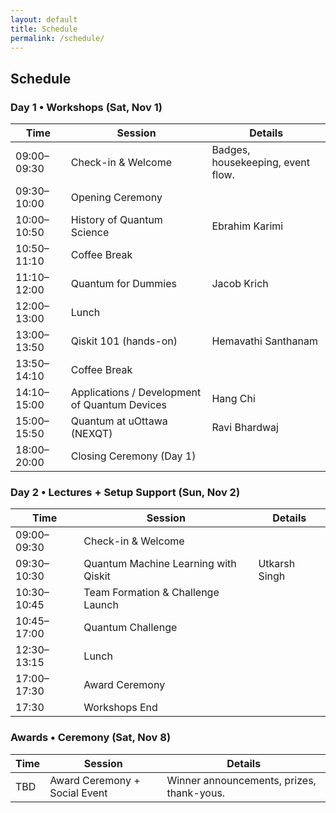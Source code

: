 ```yaml
---
layout: default
title: Schedule
permalink: /schedule/
---
```


<section class="card">
  <h2>Schedule</h2>

  <h3 class="day-heading">Day 1 • Workshops (Sat, Nov 1)</h3>
  <table class="schedule-table">
    <thead>
      <tr>
        <th>Time</th>
        <th>Session</th>
        <th>Details</th>
      </tr>
    </thead>
    <tbody>
      <tr><td data-label="Time">09:00–09:30</td><td data-label="Session">Check-in &amp; Welcome</td><td data-label="Details">Badges, housekeeping, event flow.</td></tr>
      <tr><td>09:30–10:00</td><td>Opening Ceremony</td><td></td></tr>
      <tr><td>10:00–10:50</td><td>History of Quantum Science</td><td>Ebrahim Karimi</td></tr>
      <tr><td>10:50–11:10</td><td>Coffee Break</td><td></td></tr>
      <tr><td>11:10–12:00</td><td>Quantum for Dummies</td><td>Jacob Krich</td></tr>
      <tr><td>12:00–13:00</td><td>Lunch</td><td></td></tr>
      <tr><td>13:00–13:50</td><td>Qiskit 101 (hands-on)</td><td>Hemavathi Santhanam</td></tr>
      <tr><td>13:50–14:10</td><td>Coffee Break</td><td></td></tr>
      <tr><td>14:10–15:00</td><td>Applications / Development of Quantum Devices</td><td>Hang Chi</td></tr>
      <tr><td>15:00–15:50</td><td>Quantum at uOttawa (NEXQT)</td><td>Ravi Bhardwaj</td></tr>
      <tr><td>18:00–20:00</td><td>Closing Ceremony (Day 1)</td><td></td></tr>
    </tbody>
  </table>

  <h3 class="day-heading">Day 2 • Lectures + Setup Support (Sun, Nov 2)</h3>
  <table class="schedule-table">
    <thead>
      <tr>
        <th>Time</th>
        <th>Session</th>
        <th>Details</th>
      </tr>
    </thead>
    <tbody>
      <tr><td data-label="Time">09:00–09:30</td><td data-label="Session">Check-in &amp; Welcome</td><td data-label="Details"></td></tr>
      <tr><td>09:30–10:30</td><td>Quantum Machine Learning with Qiskit</td><td>Utkarsh Singh</td></tr>
      <tr><td>10:30–10:45</td><td>Team Formation &amp; Challenge Launch</td><td></td></tr>
      <tr><td>10:45–17:00</td><td>Quantum Challenge</td><td></td></tr>
      <tr><td>12:30–13:15</td><td>Lunch</td><td></td></tr>
      <tr><td>17:00–17:30</td><td>Award Ceremony</td><td></td></tr>
      <tr><td>17:30</td><td>Workshops End</td><td></td></tr>
    </tbody>
  </table>

  <h3 class="day-heading">Awards • Ceremony (Sat, Nov 8)</h3>
  <table class="schedule-table">
    <thead>
      <tr>
        <th>Time</th>
        <th>Session</th>
        <th>Details</th>
      </tr>
    </thead>
    <tbody>
      <tr><td data-label="Time">TBD</td><td data-label="Session">Award Ceremony + Social Event</td><td data-label="Details">Winner announcements, prizes, thank-yous.</td></tr>
    </tbody>
  </table>
</section>
